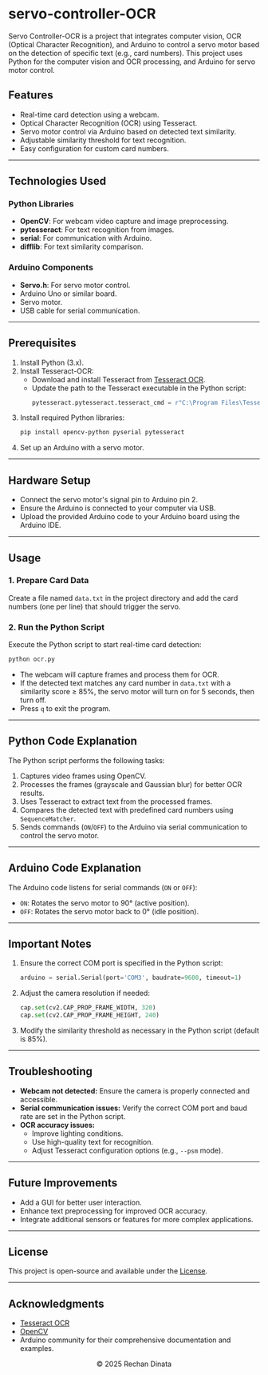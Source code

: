 # servo-controller-OCR

Servo Controller-OCR is a project that integrates computer vision, OCR (Optical Character Recognition), and Arduino to control a servo motor based on the detection of specific text (e.g., card numbers). This project uses Python for the computer vision and OCR processing, and Arduino for servo motor control.

## Features
- Real-time card detection using a webcam.
- Optical Character Recognition (OCR) using Tesseract.
- Servo motor control via Arduino based on detected text similarity.
- Adjustable similarity threshold for text recognition.
- Easy configuration for custom card numbers.

---

## Technologies Used
### Python Libraries
- **OpenCV**: For webcam video capture and image preprocessing.
- **pytesseract**: For text recognition from images.
- **serial**: For communication with Arduino.
- **difflib**: For text similarity comparison.

### Arduino Components
- **Servo.h**: For servo motor control.
- Arduino Uno or similar board.
- Servo motor.
- USB cable for serial communication.

---

## Prerequisites
1. Install Python (3.x).
2. Install Tesseract-OCR:
   - Download and install Tesseract from [Tesseract OCR](https://github.com/tesseract-ocr/tesseract).
   - Update the path to the Tesseract executable in the Python script:
     ```python
     pytesseract.pytesseract.tesseract_cmd = r"C:\Program Files\Tesseract-OCR\tesseract.exe"
     ```
3. Install required Python libraries:
   ```bash
   pip install opencv-python pyserial pytesseract
   ```
4. Set up an Arduino with a servo motor.

---

## Hardware Setup
- Connect the servo motor's signal pin to Arduino pin 2.
- Ensure the Arduino is connected to your computer via USB.
- Upload the provided Arduino code to your Arduino board using the Arduino IDE.

---

## Usage
### 1. Prepare Card Data
Create a file named `data.txt` in the project directory and add the card numbers (one per line) that should trigger the servo.

### 2. Run the Python Script
Execute the Python script to start real-time card detection:
```bash
python ocr.py
```

- The webcam will capture frames and process them for OCR.
- If the detected text matches any card number in `data.txt` with a similarity score ≥ 85%, the servo motor will turn on for 5 seconds, then turn off.
- Press `q` to exit the program.

---

## Python Code Explanation
The Python script performs the following tasks:
1. Captures video frames using OpenCV.
2. Processes the frames (grayscale and Gaussian blur) for better OCR results.
3. Uses Tesseract to extract text from the processed frames.
4. Compares the detected text with predefined card numbers using `SequenceMatcher`.
5. Sends commands (`ON`/`OFF`) to the Arduino via serial communication to control the servo motor.

---

## Arduino Code Explanation
The Arduino code listens for serial commands (`ON` or `OFF`):
- `ON`: Rotates the servo motor to 90° (active position).
- `OFF`: Rotates the servo motor back to 0° (idle position).

---

## Important Notes
1. Ensure the correct COM port is specified in the Python script:
   ```python
   arduino = serial.Serial(port='COM3', baudrate=9600, timeout=1)
   ```
2. Adjust the camera resolution if needed:
   ```python
   cap.set(cv2.CAP_PROP_FRAME_WIDTH, 320)
   cap.set(cv2.CAP_PROP_FRAME_HEIGHT, 240)
   ```
3. Modify the similarity threshold as necessary in the Python script (default is 85%).

---

## Troubleshooting
- **Webcam not detected:** Ensure the camera is properly connected and accessible.
- **Serial communication issues:** Verify the correct COM port and baud rate are set in the Python script.
- **OCR accuracy issues:**
  - Improve lighting conditions.
  - Use high-quality text for recognition.
  - Adjust Tesseract configuration options (e.g., `--psm` mode).

---

## Future Improvements
- Add a GUI for better user interaction.
- Enhance text preprocessing for improved OCR accuracy.
- Integrate additional sensors or features for more complex applications.

---

## License
This project is open-source and available under the [License](LICENSE).

---

## Acknowledgments
- [Tesseract OCR](https://github.com/tesseract-ocr/tesseract)
- [OpenCV](https://opencv.org/)
- Arduino community for their comprehensive documentation and examples.

<p align="center">©️ 2025 Rechan Dinata</p>
